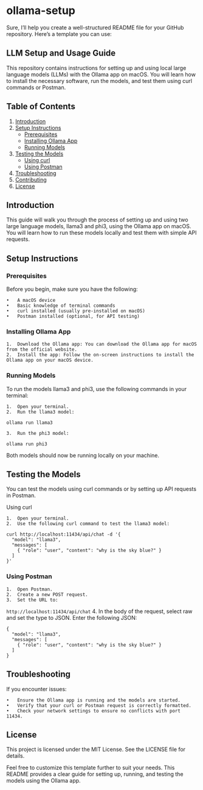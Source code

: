 # ollama-setup

Sure, I’ll help you create a well-structured README file for your GitHub repository. Here’s a template you can use:

## LLM Setup and Usage Guide

This repository contains instructions for setting up and using local large language models (LLMs) with the Ollama app on macOS. You will learn how to install the necessary software, run the models, and test them using curl commands or Postman.


## Table of Contents

1. [Introduction](#introduction)
2. [Setup Instructions](#setup-instructions)
   - [Prerequisites](#prerequisites)
   - [Installing Ollama App](#installing-ollama-app)
   - [Running Models](#running-models)
3. [Testing the Models](#testing-the-models)
   - [Using curl](#using-curl)
   - [Using Postman](#using-postman)
4. [Troubleshooting](#troubleshooting)
5. [Contributing](#contributing)
6. [License](#license)

## Introduction

This guide will walk you through the process of setting up and using two large language models, llama3 and phi3, using the Ollama app on macOS. You will learn how to run these models locally and test them with simple API requests.

## Setup Instructions

### Prerequisites

Before you begin, make sure you have the following:

	•	A macOS device
	•	Basic knowledge of terminal commands
	•	curl installed (usually pre-installed on macOS)
	•	Postman installed (optional, for API testing)


### Installing Ollama App

	1.	Download the Ollama app: You can download the Ollama app for macOS from the official website.
	2.	Install the app: Follow the on-screen instructions to install the Ollama app on your macOS device.


### Running Models

To run the models llama3 and phi3, use the following commands in your terminal:

	1.	Open your terminal.
	2.	Run the llama3 model:

```
ollama run llama3
```

	3.	Run the phi3 model:

```
ollama run phi3
```
Both models should now be running locally on your machine.


## Testing the Models

You can test the models using curl commands or by setting up API requests in Postman.

Using curl

	1.	Open your terminal.
	2.	Use the following curl command to test the llama3 model:

```
curl http://localhost:11434/api/chat -d '{
  "model": "llama3",
  "messages": [
    { "role": "user", "content": "why is the sky blue?" }
  ]
}'
```

### Using Postman

	1.	Open Postman.
	2.	Create a new POST request.
	3.	Set the URL to:

 ```http://localhost:11434/api/chat```
 	4.	In the body of the request, select raw and set the type to JSON. Enter the following JSON:
  
```
{
  "model": "llama3",
  "messages": [
    { "role": "user", "content": "why is the sky blue?" }
  ]
}
```

## Troubleshooting

If you encounter issues:

	•	Ensure the Ollama app is running and the models are started.
	•	Verify that your curl or Postman request is correctly formatted.
	•	Check your network settings to ensure no conflicts with port 11434.


## License

This project is licensed under the MIT License. See the LICENSE file for details.

Feel free to customize this template further to suit your needs. This README provides a clear guide for setting up, running, and testing the models using the Ollama app.
